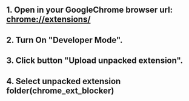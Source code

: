 ## 1. Open in your GoogleChrome browser url: [chrome://extensions/](chrome://extensions/)
## 2. Turn On "Developer Mode".
## 3. Click button "Upload unpacked extension".
## 4. Select unpacked extension folder(chrome_ext_blocker)
